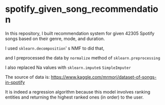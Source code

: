 # spotify_given_song_recommendation

In this repository, I built recommendation system for given 42305 Spotify songs based on their genre, mode, and duration.

I used `sklearn.decomposition`' s NMF to did that,

and I preprocessed the data by `normalize` method of `sklearn.preprocessing`

I also replaced Na values with `sklearn.impute`s `SimpleImputer`

The source of data is: https://www.kaggle.com/mrmorj/dataset-of-songs-in-spotify

It is indeed a regression algorithm because this model involves ranking entities and returning the highest ranked ones (in order) to the user.
